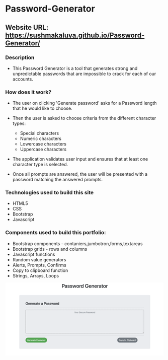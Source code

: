 # Password-Generator

## Website URL:  https://sushmakaluva.github.io/Password-Generator/

### Description

* This Password Generator is a tool that generates strong and unpredictable passwords that are impossible to crack for each of our accounts.

### How does it work?
 
* The user on clicking 'Generate password' asks for a Password length that he would like to choose.
* Then the user is asked to choose criteria from the different character types:

  * Special characters
  * Numeric characters
  * Lowercase characters
  * Uppercase characters

* The application validates user input and ensures that at least one character type is selected.
* Once all prompts are answered, the user will be presented with a password matching the answered prompts.

### Technologies used to build this site

* HTML5  
* CSS
* Bootstrap
* Javascript


### Components used to build this portfolio:

+ Bootstrap components - contaniers,jumbotron,forms,textareas
+ Bootstrap grids - rows and columns 
+ Javascript functions
+ Random value generators
+ Alerts, Prompts, Confirms
+ Copy to clipboard function
+ Strings, Arrays, Loops


![Screenshot](Password_generator_image.png)
